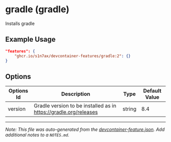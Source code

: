 
# gradle (gradle)

Installs gradle

## Example Usage

```json
"features": {
    "ghcr.io/s1n7ax/devcontainer-features/gradle:2": {}
}
```

## Options

| Options Id | Description | Type | Default Value |
|-----|-----|-----|-----|
| version | Gradle version to be installed as in https://gradle.org/releases | string | 8.4 |



---

_Note: This file was auto-generated from the [devcontainer-feature.json](https://github.com/s1n7ax/devcontainer-features/blob/main/src/gradle/devcontainer-feature.json).  Add additional notes to a `NOTES.md`._
